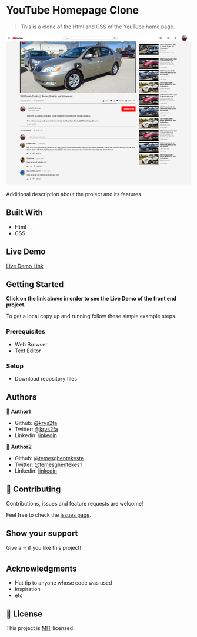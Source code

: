 # YouTube Homepage Clone

> This is a clone of the Html and CSS of the YouTube home page.

![screenshot](./images/app_screenshot.png)

Additional description about the project and its features.

## Built With

- Html
- CSS

## Live Demo

[Live Demo Link](https://rawcdn.githack.com/krys2fa/youtube-homepage/604b7707c1770df73a972b1c86b33d4e6130f48c/index.html)


## Getting Started

**Click on the link above in order to see the Live Demo of the front end project.**


To get a local copy up and running follow these simple example steps.

### Prerequisites
 - Web Browser
 - Text Editor

### Setup
 - Download repository files


## Authors

👤 **Author1**

- Github: [@krys2fa](https://github.com/krys2fa)
- Twitter: [@krys2fa](https://twitter.com/krys2fa)
- Linkedin: [linkedin](https://www.linkedin.com/in/christopher-amanor-81a7b93b/)

👤 **Author2**

- Github: [@temesghentekeste](https://github.com/temesghentekeste)
- Twitter: [@temesghentekes1](https://twitter.com/temesghentekes1)
- Linkedin: [linkedin](https://www.linkedin.com/in/temesghen-tekeste-bahta-8b5243193/)

## 🤝 Contributing

Contributions, issues and feature requests are welcome!

Feel free to check the [issues page](issues/).

## Show your support

Give a ⭐️ if you like this project!

## Acknowledgments

- Hat tip to anyone whose code was used
- Inspiration
- etc

## 📝 License

This project is [MIT](lic.url) licensed.